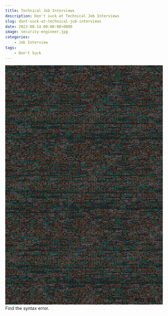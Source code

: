 ```yaml
---
title: Technical Job Interviews
description: Don't suck at Technical Job Interviews
slug: dont-suck-at-technical-job-interviews
date: 2023-08-14 00:00:00+0000
image: security-engineer.jpg
categories:
    - Job Interview
tags:
    - Don't Suck
---
```


![Find the syntax error](technical-job-interview.jpg)
Find the syntax error.


